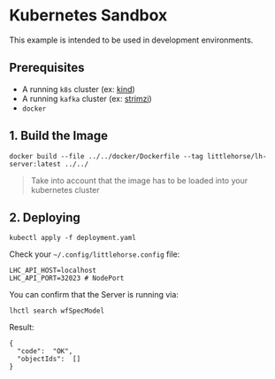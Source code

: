 # Kubernetes Sandbox

This example is intended to be used in development environments.

## Prerequisites

- A running `k8s` cluster (ex: [kind](https://kind.sigs.k8s.io/))
- A running `kafka` cluster (ex: [strimzi](https://strimzi.io/quickstarts/))
- `docker`

## 1. Build the Image

```
docker build --file ../../docker/Dockerfile --tag littlehorse/lh-server:latest ../../
```

> Take into account that the image has to be loaded into your kubernetes cluster

## 2. Deploying

```
kubectl apply -f deployment.yaml
```

Check your `~/.config/littlehorse.config` file:

```
LHC_API_HOST=localhost
LHC_API_PORT=32023 # NodePort
```

You can confirm that the Server is running via:

```
lhctl search wfSpecModel
```

Result:

```
{
  "code":  "OK",
  "objectIds":  []
}
```
